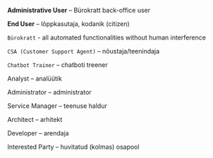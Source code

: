**Administrative User** – Bürokratt back-office user

**End User** – lõppkasutaja, kodanik (citizen)

`Bürokratt` - all automated functionalities without human interference

`CSA (Customer Support Agent)` – nõustaja/teenindaja

`Chatbot Trainer` – chatboti treener

Analyst – analüütik

Administrator – administrator

Service Manager – teenuse haldur

Architect – arhitekt

Developer – arendaja

Interested Party – huvitatud (kolmas) osapool
